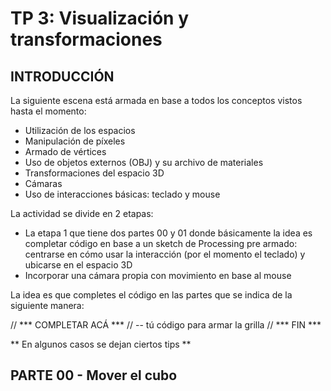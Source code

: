 # TP 3: Visualización y transformaciones
## INTRODUCCIÓN
La siguiente escena está armada en base a todos los conceptos vistos hasta el momento:
- Utilización de los espacios
- Manipulación de píxeles
- Armado de vértices
- Uso de objetos externos (OBJ) y su archivo de materiales
- Transformaciones del espacio 3D
- Cámaras
- Uso de interacciones básicas: teclado y mouse

La actividad se divide en 2 etapas:
- La etapa 1 que tiene dos partes 00 y 01 donde básicamente la idea es completar código en base a un sketch de Processing pre armado: centrarse en cómo usar la interacción (por el momento el teclado) y ubicarse en el espacio 3D
- Incorporar una cámara propia con movimiento en base al mouse

La idea es que completes el código en las partes que se indica de la siguiente manera:

// *** COMPLETAR ACÁ *** 
// -- tú código para armar la grilla
// *** FIN ***


** En algunos casos se dejan ciertos tips **

## PARTE 00 - Mover el cubo
